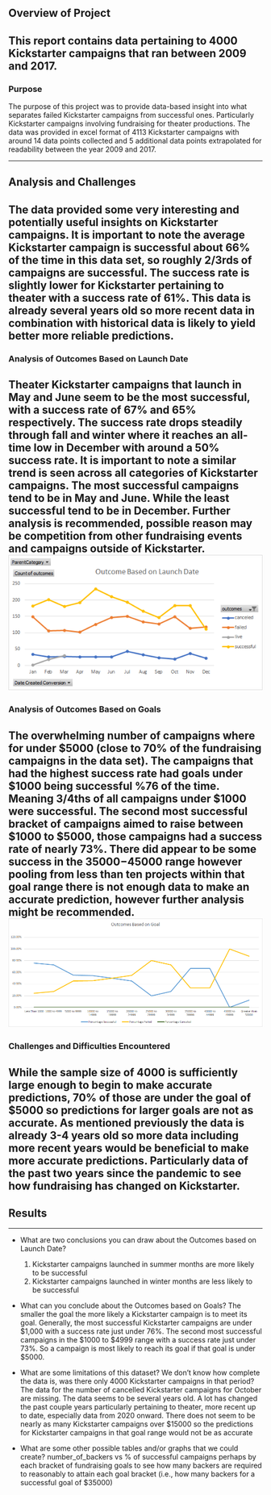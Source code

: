 ## Overview of Project
This report contains data pertaining to 4000 Kickstarter campaigns that ran between 2009 and 2017.
---
### Purpose
  The purpose of this project was to provide data-based insight into what separates failed Kickstarter campaigns from successful ones. Particularly Kickstarter campaigns involving fundraising for theater productions. The data was provided in excel format of 4113 Kickstarter campaigns with around 14 data points collected and 5 additional data points extrapolated for readability between the year 2009 and 2017.

---
## Analysis and Challenges
  The data provided some very interesting and potentially useful insights on Kickstarter campaigns. It is important to note the average Kickstarter campaign is successful about 66% of the time in this data set, so roughly 2/3rds of campaigns are successful.  The success rate is slightly lower for Kickstarter pertaining to theater with a success rate of 61%.  This data is already several years old so more recent data in combination with historical data is likely to yield better more reliable predictions.
---
### Analysis of Outcomes Based on Launch Date
  Theater Kickstarter campaigns that launch in May and June seem to be the most successful, with a success rate of 67% and 65% respectively. The success rate drops steadily through fall and winter where it reaches an all-time low in December with around a 50% success rate.  It is important to note a similar trend is seen across all categories of Kickstarter campaigns.  The most successful campaigns tend to be in May and June. While the least successful tend to be in December.  Further analysis is recommended, possible reason may be competition from other fundraising events and campaigns outside of Kickstarter.
![OutcomeBasedOnLaunchDate](Resources/OutcomeBasedOnLaunchDate.png)
---
### Analysis of Outcomes Based on Goals
  The overwhelming number of campaigns where for under $5000 (close to 70% of the fundraising campaigns in the data set). The campaigns that had the highest success rate had goals under $1000 being successful %76 of the time. Meaning 3/4ths of all campaigns under $1000 were successful. The second most successful bracket of campaigns aimed to raise between $1000 to $5000, those campaigns had a success rate of nearly 73%.
There did appear to be some success in the $35000-$45000 range however pooling from less than ten projects within that goal range there is not enough data to make an accurate prediction, however further analysis might be recommended.
![OutcomesBasedOnGoal](Resources/OutcomesBasedOnGoal.png)
---
### Challenges and Difficulties Encountered
  While the sample size of 4000 is sufficiently large enough to begin to make accurate predictions, 70% of those are under the goal of $5000 so predictions for larger goals are not as accurate.  As mentioned previously the data is already 3-4 years old so more data including more recent years would be beneficial to make more accurate predictions.  Particularly data of the past two years since the pandemic to see how fundraising has changed on Kickstarter.
---
## Results

---
- What are two conclusions you can draw about the Outcomes based on Launch Date?
  1. Kickstarter campaigns launched in summer months are more likely to be successful
  2. Kickstarter campaigns launched in winter months are less likely to be successful
 
- What can you conclude about the Outcomes based on Goals?
The smaller the goal the more likely a Kickstarter campaign is to meet its goal.
Generally, the most successful Kickstarter campaigns are under $1,000 with a success rate just under 76%. The second most successful campaigns in the $1000 to $4999 range with a success rate just under 73%.  So a campaign is most likely to reach its goal if that goal is under $5000.

- What are some limitations of this dataset?
We don’t know how complete the data is, was there only 4000 Kickstarter campaigns in that period?
The data for the number of cancelled Kickstarter campaigns for October are missing. 
The data seems to be several years old. A lot has changed the past couple years particularly pertaining to theater, more recent up to date, especially data from 2020 onward.
There does not seem to be nearly as many Kickstarter campaigns over $15000 so the predictions for Kickstarter campaigns in that goal range would not be as accurate

- What are some other possible tables and/or graphs that we could create?
number_of_backers vs % of successful campaigns perhaps by each bracket of fundraising goals to see how many backers are required to reasonably to attain each goal bracket (i.e., how many backers for a successful goal of $35000)
